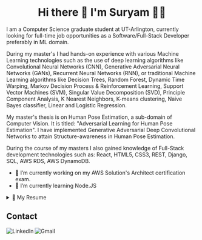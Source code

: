 <h1 align='center'>
  Hi there 👋 I'm Suryam 👨‍💻
</h1>

<p align='center'></p>

I am a Computer Science graduate student at UT-Arlington, currently looking for full-time job opportunities as a Software/Full-Stack Developer preferably in ML domain.

During my master's I had hands-on experience with various Machine Learning technologies such as the use of deep learning algorithms like Convolutional Neural Networks (CNN), Generative Adversarial Neural Networks (GANs), Recurrent Neural Networks (RNN), or traditional Machine Learning algorithms like Decision Trees, Random Forest, Dynamic Time Warping, Markov Decision Process & Reinforcement Learning, Support Vector Machines (SVM), Singular Value Decomposition (SVD), Principle Component Analysis, K Nearest Neighbors, K-means clustering, Naive Bayes classifier, Linear and Logistic Regression. 

My master's thesis is on Human Pose Estimation, a sub-domain of Computer Vision. It is titled: "Adversarial Learning for Human Pose Estimation". I have implemented Generative Adversarial Deep Convolutional Networks to attain Structure-awareness in Human Pose Estimation. 

During the course of my masters I also gained knowledge of Full-Stack development technologies such as: React, HTML5, CSS3, REST, Django, SQL, AWS RDS, AWS DynamoDB. 

- 🔭 I’m currently working on my AWS Solution's Architect certification exam.
- 🌱 I’m currently learning Node.JS

<details>
  <summary>📃 My Resume</summary>


## Education

- 📖 **Master of Science - Computer Science**\
📆 August 2018 - May 2021\
🏤 **University of Texas at Arlington** - Arlington TX, USA

- 📖 **Bachelor of Engineering - Computer Engineering**\
📆 June 2013 - August 2017\
🏤 **University of Pune** - Pune, India

## Work Experience

- 💼 **Graduate Teaching Assistant**\
📆 January 2020 - Present\
📍 **University of Texas at Arlington** - Arlington TX, USA\
*Courses: Operating Systems CSE 3320, Discrete Structures CSE 2315, Object Oriented Programming CSE 1325, and CSE1310 Introduction to Computers and Programming*\
*-  Assisted faculty members with online instructional preparation, delivery, and assessment.*\
*-  Evaluating and grading projects using a one-on-one virtual demo, through Microsoft Teams as well as leading two discussion sessions every week.*

- 💼 **Graduate Research Assistant**\
📆 December 2019 - May 2020\
📍 **University of Texas at Arlington** - Arlington TX, USA\
*Autonomous Vehicle Development at Sigma Lab*\
*-	Integrated ROS on Jetson TX2, an NVIDIA AI platform for a self-driving racecar.*\
*-	Used LIDAR, Zed Stereo Camera data inputs and designed a CNN model for autonomous lane navigation.*

## Technology & Tools
**Programming Languages<br />**
<code>Python</code>
<code>MATLAB</code>
<code>C++</code>
<code>JavaScript</code>
<code>HTML5</code>
<code>CSS3</code>

**Machine Learning Libraries<br />**
<code>PyTorch</code>
<code>TensorFlow 2.0</code>
<code>scikit-learn</code>
<code>OpenCV</code>
<code>CUDA</code>

**Databases<br />**
<code>MySQL</code>
<code>AWS RDS</code>
<code>AWS DynamoDB</code>
<code>MongoDB</code>

**Web Technologies<br />**
<code>React</code>
<code>REST</code>
<code>Django</code>
<code>Node.JS</code>

**Cloud<br />**
<code>AWS (EC2, S3, RDS, DynamoDB, AWS Lambda, ECS)</code>

**Data Analysis<br />**
<code>NumPy</code>
<code>SciPy</code>
<code>Pandas</code>
<code>Matplotlib</code>
<code>Tableau</code>

**Development Tools<br />**
<code>PyCharm</code>
<code>Visual Studio</code>
<code>MATLAB</code>
<code>Spyder</code>
<code>Git</code>

</details>

## Contact
[<img align="left" alt="LinkedIn" src="https://img.shields.io/badge/linkedin%20-%230077B5.svg?&style=for-the-badge&logo=linkedin&logoColor=white"/>](https://www.linkedin.com/in/suryamsharma/)
[<img align="left" alt="Gmail" src="https://img.shields.io/badge/Gmail-D14836?style=for-the-badge&logo=gmail&logoColor=white" />](mailto:sooryam.sharma@gmail.com)

<!--
**sooryamsharma/sooryamsharma** is a ✨ _special_ ✨ repository because its `README.md` (this file) appears on your GitHub profile.

Here are some ideas to get you started:

- 🔭 I’m currently working on ...
- 🌱 I’m currently learning ...
- 👯 I’m looking to collaborate on ...
- 🤔 I’m looking for help with ...
- 💬 Ask me about ...
- 📫 How to reach me: ...
- 😄 Pronouns: ...
- ⚡ Fun fact: ...
-->




